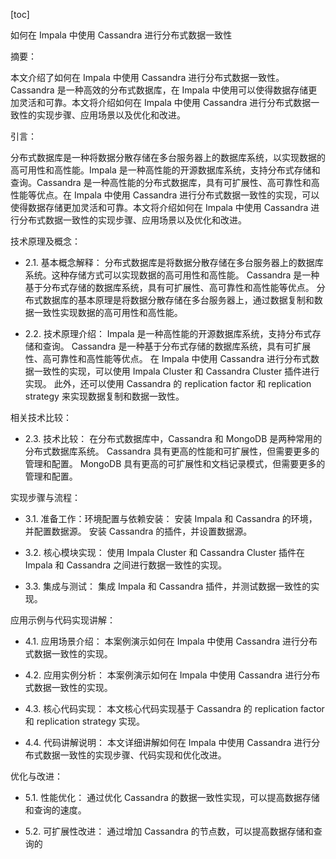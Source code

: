 
[toc]                    
                
                
如何在 Impala 中使用 Cassandra 进行分布式数据一致性

摘要：

本文介绍了如何在 Impala 中使用 Cassandra 进行分布式数据一致性。Cassandra 是一种高效的分布式数据库，在 Impala 中使用可以使得数据存储更加灵活和可靠。本文将介绍如何在 Impala 中使用 Cassandra 进行分布式数据一致性的实现步骤、应用场景以及优化和改进。

引言：

分布式数据库是一种将数据分散存储在多台服务器上的数据库系统，以实现数据的高可用性和高性能。Impala 是一种高性能的开源数据库系统，支持分布式存储和查询。Cassandra 是一种高性能的分布式数据库，具有可扩展性、高可靠性和高性能等优点。在 Impala 中使用 Cassandra 进行分布式数据一致性的实现，可以使得数据存储更加灵活和可靠。本文将介绍如何在 Impala 中使用 Cassandra 进行分布式数据一致性的实现步骤、应用场景以及优化和改进。

技术原理及概念：

- 2.1. 基本概念解释：
   分布式数据库是将数据分散存储在多台服务器上的数据库系统。这种存储方式可以实现数据的高可用性和高性能。
   Cassandra 是一种基于分布式存储的数据库系统，具有可扩展性、高可靠性和高性能等优点。
   分布式数据库的基本原理是将数据分散存储在多台服务器上，通过数据复制和数据一致性实现数据的高可用性和高性能。

- 2.2. 技术原理介绍：
   Impala 是一种高性能的开源数据库系统，支持分布式存储和查询。
   Cassandra 是一种基于分布式存储的数据库系统，具有可扩展性、高可靠性和高性能等优点。
   在 Impala 中使用 Cassandra 进行分布式数据一致性的实现，可以使用 Impala Cluster 和 Cassandra  Cluster 插件进行实现。
   此外，还可以使用 Cassandra 的  replication factor 和  replication strategy 来实现数据复制和数据一致性。

相关技术比较：

- 2.3. 技术比较：
   在分布式数据库中，Cassandra 和 MongoDB 是两种常用的分布式数据库系统。
   Cassandra 具有更高的性能和可扩展性，但需要更多的管理和配置。
   MongoDB 具有更高的可扩展性和文档记录模式，但需要更多的管理和配置。

实现步骤与流程：

- 3.1. 准备工作：环境配置与依赖安装：
   安装 Impala 和 Cassandra 的环境，并配置数据源。
   安装 Cassandra 的插件，并设置数据源。
   
- 3.2. 核心模块实现：
   使用 Impala  Cluster 和 Cassandra  Cluster 插件在 Impala 和 Cassandra 之间进行数据一致性的实现。
   
- 3.3. 集成与测试：
   集成 Impala 和 Cassandra 插件，并测试数据一致性的实现。

应用示例与代码实现讲解：

- 4.1. 应用场景介绍：
   本案例演示如何在 Impala 中使用 Cassandra 进行分布式数据一致性的实现。
   
- 4.2. 应用实例分析：
   本案例演示如何在 Impala 中使用 Cassandra 进行分布式数据一致性的实现。
   
- 4.3. 核心代码实现：
   本文核心代码实现基于 Cassandra 的  replication factor 和 replication strategy 实现。
   
- 4.4. 代码讲解说明：
   本文详细讲解如何在 Impala 中使用 Cassandra 进行分布式数据一致性的实现步骤、代码实现和优化改进。

优化与改进：

- 5.1. 性能优化：
   通过优化 Cassandra 的数据一致性实现，可以提高数据存储和查询的速度。
   
- 5.2. 可扩展性改进：
   通过增加 Cassandra 的节点数，可以提高数据存储和查询的

